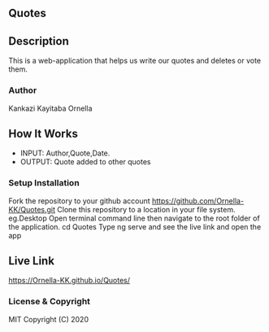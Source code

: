 ## Quotes
## Description
This is a web-application that helps us write our quotes and deletes or vote them.
### Author
Kankazi Kayitaba Ornella
## How It Works
* INPUT: Author,Quote,Date.
* OUTPUT: Quote added to other quotes
### Setup Installation
Fork the repository to your github account https://github.com/Ornella-KK/Quotes.git
Clone this repository to a location in your file system. eg.Desktop
Open terminal command line then navigate to the root folder of the application. cd Quotes
Type ng serve and see the live link and open the app
## Live Link
https://Ornella-KK.github.io/Quotes/
### License & Copyright
MIT
Copyright (C) 2020
